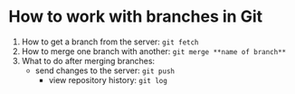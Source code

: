 # How to work with branches in Git
1. How to get a branch from the server: `git fetch`
2. How to merge one branch with another: `git merge **name of branch**`
3. What to do after merging branches:
   - send changes to the server: `git push`
     - view repository history: `git log`